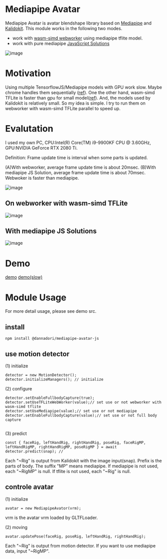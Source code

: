 # Mediapipe Avatar

Mediapipe Avatar is avatar blendshape library based on [Mediapipe](https://google.github.io/mediapipe/) and [Kalidokit](https://github.com/yeemachine/kalidokit). This module works in the following two modes.

-   work with [wasm-simd webworker](https://github.com/w-okada/image-analyze-workers) using mediapipe tflite model.
-   work with pure mediapipe [JavaScript Solutions](https://google.github.io/mediapipe/getting_started/javascript)

![image](https://user-images.githubusercontent.com/48346627/167111544-50aae766-cb65-49e9-b453-6ad4b7623094.png)

# Motivation

Using multiple TensorflowJS/Mediapipe models with GPU work slow. Maybe chrome handles them sequentially ([ref](https://github.com/google/mediapipe/issues/2506#issuecomment-940399479)). One the other hand, wasm-simd TFLite is faster than gpu for small model([ref](https://blog.tensorflow.org/2020/09/supercharging-tensorflowjs-webassembly.html)). And, the models used by Kalidokit is relatively small. So my idea is simple. I try to run them on webworker with wasm-simd TFLite parallel to speed up.

# Evalutation

I used my own PC, CPU:Intel(R) Core(TM) i9-9900KF CPU @ 3.60GHz, GPU:NVIDIA GeForce RTX 2080 Ti.

Definition: Frame update time is interval when some parts is updated.

(A)With webworker, average frame update time is about 20msec. (B)With mediapipe JS Solution, average frame update time is about 70msec. Webwoker is faster than mediapipe.

![image](https://user-images.githubusercontent.com/48346627/167121395-c286757e-9c25-4216-8872-5f5b3b182a2f.png)

## On webworker with wasm-simd TFLite

![image](https://user-images.githubusercontent.com/48346627/167111544-50aae766-cb65-49e9-b453-6ad4b7623094.png)

## With mediapipe JS Solutions

![image](https://user-images.githubusercontent.com/48346627/167121158-94714dbf-f8e3-4f40-ac57-9c9a55d989dc.png)

# Demo

[demo](https://d3iwgbxa9wipu8.cloudfront.net/P03_wokers/mediapipe-avatar-js-demo/index.html)
[demo(slow)](https://flect-lab-web.s3-us-west-2.amazonaws.com/P03_wokers/mediapipe-avatar-js-demo/index.html)

# Module Usage

For more detail usage, please see demo src.

## install

```
npm install @dannadori/mediapipe-avatar-js
```

## use motion detector

(1) initialize

```
detector = new MotionDetector();
detector.initializeManagers(); // initialize
```

(2) configure

```
detector.setEnableFullbodyCapture(true);
detector.setUseTFLiteWebWorker(value);// set use or not webworker with wasm-simd tflite
detector.setUseMediapipe(value);// set use or not mediapipe
detector.setEnableFullbodyCapture(value);// set use or not full body capture


```

(3) predict

```
const { faceRig, leftHandRig, rightHandRig, poseRig, faceRigMP, leftHandRigMP, rightHandRigMP, poseRigMP } = await detector.predict(snap); //
```

Each "~Rig" is output from Kalidokit with the image input(snap). Prefix is the parts of body. The suffix "MP" means mediapipe. If mediapipe is not used, each "~RigMP" is null. If tflite is not used, each "~Rig" is null.

## controle avatar

(1) initialize

```
avatar = new MediapipeAvator(vrm);
```

vrm is the avatar vrm loaded by GLTFLoader.

(2) moving

```
avatar.updatePose(faceRig, poseRig, leftHandRig, rightHandRig);
```

Each "~Rig" is output from motion detector. If you want to use mediapipe data, input "~RigMP".
